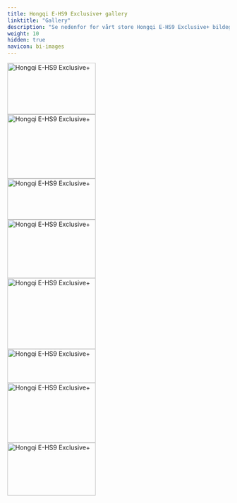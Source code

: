```yaml
---
title: Hongqi E-HS9 Exclusive+ gallery
linktitle: "Gallery"
description: "Se nedenfor for vårt store Hongqi E-HS9 Exclusive+ bildegalleri. Klikk på bildene for høyoppløselige versjoner."
weight: 10
hidden: true
navicon: bi-images
---
```

<!-- markdownlint-disable MD033 -->
<div class="row" id ="my-gallery">
<div class="pswp-grid-item col-12 col-md-6 col-lg-4">
<a href="https://media.evkx.net/multimedia/models/hongqi/e-hs9/e-hs9_exclusiveplus/exterior_1.jpg"
data-pswp-src="https://media.evkx.net/multimedia/models/hongqi/e-hs9/e-hs9_exclusiveplus/exterior_1.jpg"
data-pswp-width="3000"
data-pswp-height="1757" 
target="_blank">
<img src="https://media.evkx.net/multimedia/models/hongqi/e-hs9/e-hs9_exclusiveplus/exterior_1_xst.jpg" alt="Hongqi E-HS9 Exclusive+" width="200px" height="117px" />
</a>
</div>
<div class="pswp-grid-item col-12 col-md-6 col-lg-4">
<a href="https://media.evkx.net/multimedia/models/hongqi/e-hs9/e-hs9_exclusiveplus/exterior_2.jpg"
data-pswp-src="https://media.evkx.net/multimedia/models/hongqi/e-hs9/e-hs9_exclusiveplus/exterior_2.jpg"
data-pswp-width="3000"
data-pswp-height="2191" 
target="_blank">
<img src="https://media.evkx.net/multimedia/models/hongqi/e-hs9/e-hs9_exclusiveplus/exterior_2_xst.jpg" alt="Hongqi E-HS9 Exclusive+" width="200px" height="146px" />
</a>
</div>
<div class="pswp-grid-item col-12 col-md-6 col-lg-4">
<a href="https://media.evkx.net/multimedia/models/hongqi/e-hs9/e-hs9_exclusiveplus/exterior_3.jpg"
data-pswp-src="https://media.evkx.net/multimedia/models/hongqi/e-hs9/e-hs9_exclusiveplus/exterior_3.jpg"
data-pswp-width="1760"
data-pswp-height="820" 
target="_blank">
<img src="https://media.evkx.net/multimedia/models/hongqi/e-hs9/e-hs9_exclusiveplus/exterior_3_xst.jpg" alt="Hongqi E-HS9 Exclusive+" width="200px" height="93px" />
</a>
</div>
<div class="pswp-grid-item col-12 col-md-6 col-lg-4">
<a href="https://media.evkx.net/multimedia/models/hongqi/e-hs9/e-hs9_exclusiveplus/exterior_4.jpg"
data-pswp-src="https://media.evkx.net/multimedia/models/hongqi/e-hs9/e-hs9_exclusiveplus/exterior_4.jpg"
data-pswp-width="1137"
data-pswp-height="758" 
target="_blank">
<img src="https://media.evkx.net/multimedia/models/hongqi/e-hs9/e-hs9_exclusiveplus/exterior_4_xst.jpg" alt="Hongqi E-HS9 Exclusive+" width="200px" height="133px" />
</a>
</div>
<div class="pswp-grid-item col-12 col-md-6 col-lg-4">
<a href="https://media.evkx.net/multimedia/models/hongqi/e-hs9/e-hs9_exclusiveplus/headlights_1.jpg"
data-pswp-src="https://media.evkx.net/multimedia/models/hongqi/e-hs9/e-hs9_exclusiveplus/headlights_1.jpg"
data-pswp-width="851"
data-pswp-height="686" 
target="_blank">
<img src="https://media.evkx.net/multimedia/models/hongqi/e-hs9/e-hs9_exclusiveplus/headlights_1_xst.jpg" alt="Hongqi E-HS9 Exclusive+" width="200px" height="161px" />
</a>
</div>
<div class="pswp-grid-item col-12 col-md-6 col-lg-4">
<a href="https://media.evkx.net/multimedia/models/hongqi/e-hs9/e-hs9_exclusiveplus/interior_1.jpg"
data-pswp-src="https://media.evkx.net/multimedia/models/hongqi/e-hs9/e-hs9_exclusiveplus/interior_1.jpg"
data-pswp-width="1760"
data-pswp-height="686" 
target="_blank">
<img src="https://media.evkx.net/multimedia/models/hongqi/e-hs9/e-hs9_exclusiveplus/interior_1_xst.jpg" alt="Hongqi E-HS9 Exclusive+" width="200px" height="77px" />
</a>
</div>
<div class="pswp-grid-item col-12 col-md-6 col-lg-4">
<a href="https://media.evkx.net/multimedia/models/hongqi/e-hs9/e-hs9_exclusiveplus/main_1.jpg"
data-pswp-src="https://media.evkx.net/multimedia/models/hongqi/e-hs9/e-hs9_exclusiveplus/main_1.jpg"
data-pswp-width="3000"
data-pswp-height="2050" 
target="_blank">
<img src="https://media.evkx.net/multimedia/models/hongqi/e-hs9/e-hs9_exclusiveplus/main_1_xst.jpg" alt="Hongqi E-HS9 Exclusive+" width="200px" height="136px" />
</a>
</div>
<div class="pswp-grid-item col-12 col-md-6 col-lg-4">
<a href="https://media.evkx.net/multimedia/models/hongqi/e-hs9/e-hs9_exclusiveplus/screens_1.jpg"
data-pswp-src="https://media.evkx.net/multimedia/models/hongqi/e-hs9/e-hs9_exclusiveplus/screens_1.jpg"
data-pswp-width="3000"
data-pswp-height="1800" 
target="_blank">
<img src="https://media.evkx.net/multimedia/models/hongqi/e-hs9/e-hs9_exclusiveplus/screens_1_xst.jpg" alt="Hongqi E-HS9 Exclusive+" width="200px" height="120px" />
</a>
</div>
</div>
<script type="module">
  import PhotoSwipeLightbox from '/js/photoswipe-lightbox.esm.js';
    const lightbox = new PhotoSwipeLightbox({
       gallery: '#my-gallery',
        children: 'a',
        pswpModule: () => import('/js/photoswipe.esm.js')
    });
lightbox.init();
</script>
